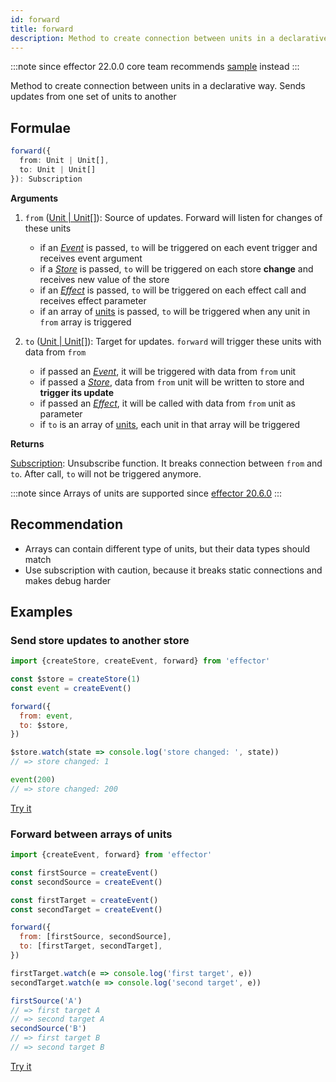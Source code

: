 ```yaml
---
id: forward
title: forward
description: Method to create connection between units in a declarative way. Sends updates from one set of units to another
---
```


:::note since effector 22.0.0
core team recommends [sample](../sample.md) instead
:::

Method to create connection between units in a declarative way. Sends updates from one set of units to another

## Formulae

```ts
forward({
  from: Unit | Unit[],
  to: Unit | Unit[]
}): Subscription
```

**Arguments**

1. `from` ([Unit | Unit\[\]](../../glossary.md#common-unit)): Source of updates. Forward will listen for changes of these units

   - if an [_Event_] is passed, `to` will be triggered on each event trigger and receives event argument
   - if a [_Store_] is passed, `to` will be triggered on each store **change** and receives new value of the store
   - if an [_Effect_] is passed, `to` will be triggered on each effect call and receives effect parameter
   - if an array of [units](../../glossary.md#common-unit) is passed, `to` will be triggered when any unit in `from` array is triggered

2. `to` ([Unit | Unit\[\]](../../glossary.md#common-unit)): Target for updates. `forward` will trigger these units with data from `from`
   - if passed an [_Event_], it will be triggered with data from `from` unit
   - if passed a [_Store_], data from `from` unit will be written to store and **trigger its update**
   - if passed an [_Effect_], it will be called with data from `from` unit as parameter
   - if `to` is an array of [units](../../glossary.md#common-unit), each unit in that array will be triggered

**Returns**

[Subscription](../../glossary.md#subscription): Unsubscribe function. It breaks connection between `from` and `to`. After call, `to` will not be triggered anymore.

:::note since
Arrays of units are supported since [effector 20.6.0](https://changelog.effector.dev/#effector-20-6-0)
:::

## Recommendation

- Arrays can contain different type of units, but their data types should match
- Use subscription with caution, because it breaks static connections and makes debug harder

## Examples

### Send store updates to another store

```js
import {createStore, createEvent, forward} from 'effector'

const $store = createStore(1)
const event = createEvent()

forward({
  from: event,
  to: $store,
})

$store.watch(state => console.log('store changed: ', state))
// => store changed: 1

event(200)
// => store changed: 200
```

[Try it](https://share.effector.dev/UeJbgRG9)

### Forward between arrays of units

```js
import {createEvent, forward} from 'effector'

const firstSource = createEvent()
const secondSource = createEvent()

const firstTarget = createEvent()
const secondTarget = createEvent()

forward({
  from: [firstSource, secondSource],
  to: [firstTarget, secondTarget],
})

firstTarget.watch(e => console.log('first target', e))
secondTarget.watch(e => console.log('second target', e))

firstSource('A')
// => first target A
// => second target A
secondSource('B')
// => first target B
// => second target B
```

[Try it](https://share.effector.dev/8aVpg8nU)

[_effect_]: Effect.md
[_store_]: Store.md
[_event_]: Event.md

